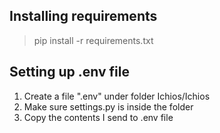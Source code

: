 ## Installing requirements ##
> pip install -r requirements.txt

## Setting up .env file ##
1. Create a file ".env" under folder Ichios/Ichios
2. Make sure settings.py is inside the folder
3. Copy the contents I send to .env file
